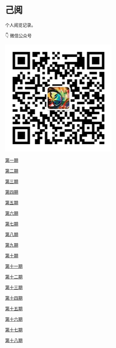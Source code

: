 # 己阅

个人阅览记录。

👇 微信公众号 

![](barcode.jpg)

[第一期](posts/post_001.md)

[第二期](posts/post_002.md)

[第三期](posts/post_003.md)

[第四期](posts/post_004.md)

[第五期](posts/post_005.md)

[第六期](posts/post_006.md)

[第七期](posts/post_007.md)

[第八期](posts/post_008.md)

[第九期](posts/post_009.md)

[第十期](posts/post_010.md)

[第十一期](posts/post_011.md)

[第十二期](posts/post_012.md)

[第十三期](posts/post_013.md)

[第十四期](posts/post_014.md)

[第十五期](posts/post_015.md)

[第十六期](posts/post_016.md)

[第十七期](posts/post_017.md)

[第十八期](posts/post_018.md)

